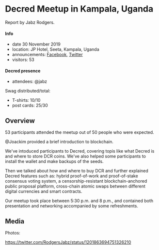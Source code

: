 # Decred Meetup in Kampala, Uganda

Report by Jabz Rodgers.

#### Info

- date 30 November 2019
- location: JP Hotel, Seeta, Kampala, Uganda
- announcements: [Facebook](https://www.facebook.com/events/957442061308144/), [Twitter](https://twitter.com/RodgersJabz/status/1194309441774063617)
- visitors: 53

#### Decred presence

- attendees: @jabz

Swag distributed/total:

- T-shirts: 10/10
- post cards: 25/30

## Overview

53 participants attended the meetup out of 50 people who were expected.

@Joackim provided a brief introduction to blockchain.

We've intoduced participants to Decred, covering topis like what Decred is and where to store DCR coins. We've also helped some participants to install the wallet and make backups of the seeds.

Then we talked about how and where to buy DCR and further explained Decred features such as: hybrid proof-of-work and proof-of-stake consensus voting system, a censorship-resistant blockchain-anchored public proposal platform, cross-chain atomic swaps between different digital currencies and smart contracts.

Our meetup took place between 5:30 p.m. and 8 p.m., and contained both presentation and networking accompanied by some refreshments.

## Media

Photos:

https://twitter.com/RodgersJabz/status/1201863694751326210
